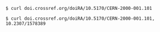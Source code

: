`$ curl doi.crossref.org/doiRA/10.5170/CERN-2000-001.101`

`$ curl doi.crossref.org/doiRA/10.5170/CERN-2000-001.101, 10.2307/1578389`